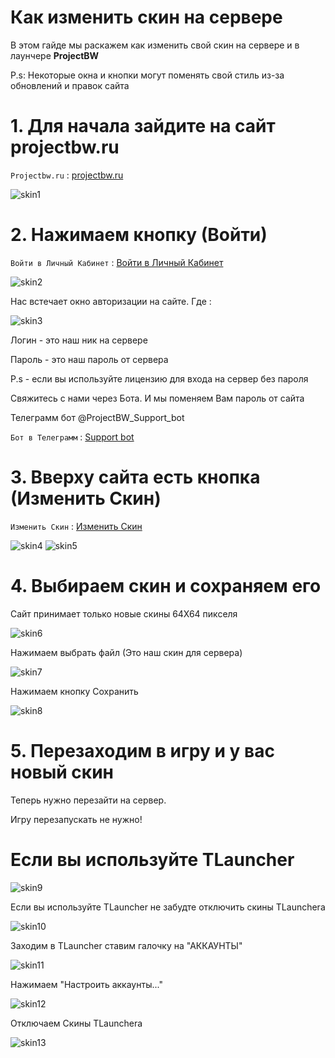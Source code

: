 # Как изменить скин на сервере

В этом гайде мы раскажем как изменить свой скин на сервере и в лаунчере **ProjectBW**

P.s: Некоторые окна и кнопки могут поменять свой стиль из-за обновлений и правок сайта


# 1. Для начала зайдите на сайт **projectbw.ru**

`Projectbw.ru` : [projectbw.ru](https://projectbw.ru)

![skin1](https://wiki.projectbw.ru/images/skin/skin1.jpg)


# 2. Нажимаем кнопку (Войти)

`Войти в Личный Кабинет` : [Войти в Личный Кабинет](https://projectbw.ru/user/login)

![skin2](https://wiki.projectbw.ru/images/skin/skin2.jpg)

Нас встечает окно авторизации на сайте. Где :

![skin3](https://wiki.projectbw.ru/images/skin/skin3.jpg)

Логин - это наш ник на сервере

Пароль - это наш пароль от сервера


P.s - если вы используйте лицензию для входа на сервер без пароля 

Свяжитесь с нами через Бота. И мы поменяем Вам пароль от сайта

Телеграмм бот @ProjectBW_Support_bot 

`Бот в Телеграмм` : [Support bot](t.me/ProjectBW_Support_bot)


# 3. Вверху сайта есть кнопка (Изменить Скин)

`Изменить Скин` : [Изменить Скин](https://projectbw.ru/skin-api)

![skin4](https://wiki.projectbw.ru/images/skin/skin4.jpg)
![skin5](https://wiki.projectbw.ru/images/skin/skin5.jpg)

# 4. Выбираем скин и сохраняем его

Сайт принимает только новые скины 64Х64 пикселя

![skin6](https://wiki.projectbw.ru/images/skin/skin6.jpg)

Нажимаем выбрать файл (Это наш скин для сервера)

![skin7](https://wiki.projectbw.ru/images/skin/skin7.jpg)

Нажимаем кнопку Сохранить

![skin8](https://wiki.projectbw.ru/images/skin/skin8.jpg)

# 5. Перезаходим в игру и у вас новый скин

Теперь нужно перезайти на сервер.

Игру перезапускать не нужно!


# Если вы используйте TLauncher

![skin9](https://wiki.projectbw.ru/images/skin/skin9.jpg)

Если вы используйте TLauncher не забудте отключить скины TLaunchera

![skin10](https://wiki.projectbw.ru/images/skin/skin10.jpg)

Заходим в TLauncher ставим галочку на "АККАУНТЫ"

![skin11](https://wiki.projectbw.ru/images/skin/skin11.jpg)

Нажимаем "Настроить аккаунты..."

![skin12](https://wiki.projectbw.ru/images/skin/skin12.jpg)

Отключаем Скины TLaunchera

![skin13](https://wiki.projectbw.ru/images/skin/skin13.jpg)